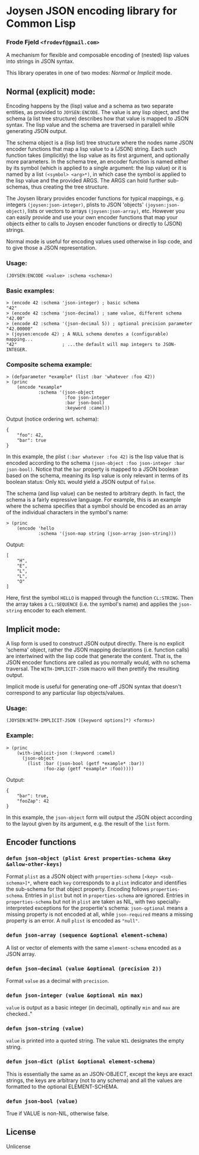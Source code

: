 # Joysen JSON encoding library for Common Lisp
### Frode Fjeld `<frodevf@gmail.com>`

A mechanism for flexible and composable encoding of (nested) lisp
values into strings in JSON syntax.

This library operates in one of two modes: *Normal* or *Implicit*
mode.

## Normal (explicit) mode:

Encoding happens by the (lisp) value and a schema as two separate
entities, as provided to `JOYSEN:ENCODE`. The value is any lisp
object, and the schema (a list tree structure) describes how that
value is mapped to JSON syntax. The lisp value and the schema are
traversed in parallell while generating JSON output.

The schema object is a (lisp list) tree structure where the nodes name
JSON encoder functions that map a lisp value to a (JSON) string. Each
such function takes (implicitly) the lisp value as its first argument,
and optionally more parameters. In the schema tree, an encoder
function is named either by its symbol (which is applied to a single
argument: the lisp value) or it is named by a list `(<symbol>
<arg>*)`, in which case the symbol is applied to the lisp value and
the provided ARGS. The ARGS can hold further sub-schemas, thus
creating the tree structure.

The Joysen library provides encoder functions for typical mappings,
e.g. integers `(joysen:json-integer)`, plists to JSON 'objects'
`(joysen:json-object)`, lists or vectors to arrays
`(joysen:json-array)`, etc. However you can easily provide and use
your own encoder functions that map your objects either to calls to
Joysen encoder functions or directly to (JSON) strings.

Normal mode is useful for encoding values used otherwise in lisp code,
and to give those a JSON representation.

### Usage:

	(JOYSEN:ENCODE <value> :schema <schema>)
  
### Basic examples:

    > (encode 42 :schema 'json-integer) ; basic schema
    "42"
    > (encode 42 :schema 'json-decimal) ; same value, different schema
    "42.00"
    > (encode 42 :schema '(json-decimal 5)) ; optional precision parameter
    "42.00000"
	> (joysen:encode 42) ; A NULL schema denotes a (configurable) mapping...
	"42"                 ; ...the default will map integers to JSON-INTEGER.

### Composite schema example:

    > (defparameter *example* (list :bar 'whatever :foo 42))
	> (princ
        (encode *example*
                :schema '(json-object
                          :foo json-integer
                          :bar json-bool)
                          :keyword :camel))

Output (notice ordering wrt. schema):

    {
        "foo": 42,
        "bar": true
    }

In this example, the plist `(:bar whatever :foo 42)` is the lisp
value that is encoded according to the schema `(json-object :foo
json-integer :bar json-bool)`. Notice that the `bar` property is
mapped to a JSON boolean based on the schema, meaning its lisp value
is only relevant in terms of its boolean status: Only `NIL` would
yield a JSON output of `false`.

The schema (and lisp value) can be nested to arbitrary depth. In fact,
the schema is a fairly expressive language. For example, this is an
example where the schema specifies that a symbol should be encoded as
an array of the individual characters in the symbol's name:

	> (princ
	    (encode 'hello
                :schema '(json-map string (json-array json-string)))

Output:

    [
        "H",
        "E",
        "L",
        "L",
        "O"
    ]

Here, first the symbol `HELLO` is mapped through the function
`CL:STRING`. Then the array takes a `CL:SEQUENCE` (i.e. the symbol's
name) and applies the `json-string` encoder to each element.

## Implicit mode:

A lisp form is used to construct JSON output directly. There is no
explicit 'schema' object, rather the JSON mapping declarations
(i.e. function calls) are intertwined with the lisp code that generate
the content. That is, the JSON encoder functions are called as you
normally would, with no schema traversal. The `WITH-IMPLICIT-JSON`
macro will then prettify the resulting output.

Implicit mode is useful for generating one-off JSON syntax that
doesn't correspond to any particular lisp objects/values.

### Usage:

	(JOYSEN:WITH-IMPLICIT-JSON ([keyword options]*) <forms>)
	
### Example:

	> (princ
        (with-implicit-json (:keyword :camel)
          (json-object
            (list :bar (json-bool (getf *example* :bar))
                  :foo-zap (getf *example* :foo)))))
	  
Output:

    {
        "bar": true,
        "fooZap": 42
    }

In this example, the `json-object` form will output the JSON object
according to the layout given by its argument, e.g. the result of the
`list` form.

## Encoder functions

### `defun json-object (plist &rest properties-schema &key &allow-other-keys)`

Format `plist` as a JSON object with `properties-schema` `[<key>
<sub-schema>]*`, where each `key` corresponds to a `plist` indicator
and identifies the sub-schema for that object property. Encoding
follows `properties-schema`. Entries in `plist` but not in
`properties-schema` are ignored. Entries in `properties-schema` but
not in `plist` are taken as NIL, with two specially-interpreted
exceptions for the propertie's schema: `json-optional` means a missing
property is not encoded at all, while `json-required` means a missing
property is an error. A null `plist` is encoded as `"null"`.

### `defun json-array (sequence &optional element-schema)`

A list or vector of elements with the same `element-schema` encoded as
a JSON array.

### `defun json-decimal (value &optional (precision 2))`

Format `value` as a decimal with `precision`.

### `defun json-integer (value &optional min max)`
`value` is output as a basic integer (in decimal), optinally `min` and
`max` are checked.."

### `defun json-string (value)`

`value` is printed into a quoted string. The value `NIL` designates
the empty string.

### `defun json-dict (plist &optional element-schema)`

This is essentially the same as an JSON-OBJECT, except the keys are
exact strings, the keys are arbitrary (not to any schema) and all the
values are formatted to the optional ELEMENT-SCHEMA.

### `defun json-bool (value)`
True if VALUE is non-NIL, otherwise false.
  
## License

Unlicense

